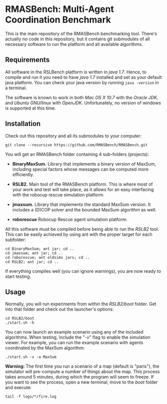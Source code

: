 RMASBench: Multi-Agent Coordination Benchmark
=============================================

This is the main repository of the RMASBench benchmarking tool. There's actually no code in this repository, but it contains git submodules of all necessary software to run the platform and all available algorithms.

Requirements
------------

All software in the RSLBench platform is written in *java 1.7*. Hence, to compile and run it you need to have *java 1.7* installed and set as your default java platform. You can check your java version by running `java -version` in a terminal.

The software is known to work in both *Mac OS X 10.7* with the *Oracle JDK*, and *Ubuntu GNU/linux* with *OpenJDK*. Unfortunately, no version of windows is supported at this time.

Installation
------------

Check out this repository and all its submodules to your computer:

	git clone --recursive https://github.com/RMASBench/RMASBench.git

You will get an RMASBench folder containing 4 sub-folders (projects):

- **BinaryMaxSum.** 
	Library that implements a binary version of MaxSum, including special factors whose messages can be computed more efficiently.

- **RSLB2.**
	Main tool of the RMASBench platform. This is where most of your work and test will take place, as it allows for an easy interfacing with the robocup rescue simulation platform.

- **jmaxsum.**
	Library that implements the standard MaxSum version. It includes a (D)COP solver and the bounded MaxSum algorithm as well.

- **roborescue**
	Robocup Rescue agent simulation platform.

All this software must be compiled before being able to run the *RSLB2* tool. This can be easily achieved by using ant with the proper target for each subfolder:

	cd BinaryMaxSum; ant jar; cd ..
	cd jmaxsum; ant jar; cd ..
	cd roborescue; ant oldsims jars; cd ..
	cd RSLB2; ant jar; cd ..

If everything compiles well (you can ignore warnings), you are now ready to start testing. 


Usage
-----

Normally, you will run experiments from within the *RSLB2/boot* folder. Get into that folder and check out the launcher's options:

	cd RSLB2/boot
	./start.sh -h

You can now launch an example scenario using any of the included algorithms. When testing, include the "*-v*" flag to enable the simulation viewer. For example, you can run the example scenario with agents coordinated by the MaxSum algorithm:

	./start.sh -v -a MaxSum

**Warning:** The first time you run a scenario of a map (default is "paris"), the simulator will pre-compute a number of things about the map. This process takes around 5 minutes, during which the program will seem to freeze. If you want to see the process, open a new terminal, move to the *boot* folder and execute:

	tail -f logs/*/fire.log